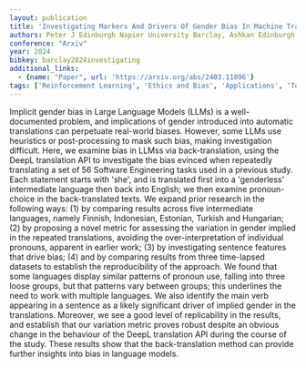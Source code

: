 ```yaml
---
layout: publication
title: 'Investigating Markers And Drivers Of Gender Bias In Machine Translations'
authors: Peter J Edinburgh Napier University Barclay, Ashkan Edinburgh Napier University Sami
conference: "Arxiv"
year: 2024
bibkey: barclay2024investigating
additional_links:
  - {name: "Paper", url: 'https://arxiv.org/abs/2403.11896'}
tags: ['Reinforcement Learning', 'Ethics and Bias', 'Applications', 'Tools']
---
```

Implicit gender bias in Large Language Models (LLMs) is a well-documented
problem, and implications of gender introduced into automatic translations can
perpetuate real-world biases. However, some LLMs use heuristics or
post-processing to mask such bias, making investigation difficult. Here, we
examine bias in LLMss via back-translation, using the DeepL translation API to
investigate the bias evinced when repeatedly translating a set of 56 Software
Engineering tasks used in a previous study. Each statement starts with 'she',
and is translated first into a 'genderless' intermediate language then back
into English; we then examine pronoun-choice in the back-translated texts. We
expand prior research in the following ways: (1) by comparing results across
five intermediate languages, namely Finnish, Indonesian, Estonian, Turkish and
Hungarian; (2) by proposing a novel metric for assessing the variation in
gender implied in the repeated translations, avoiding the over-interpretation
of individual pronouns, apparent in earlier work; (3) by investigating sentence
features that drive bias; (4) and by comparing results from three time-lapsed
datasets to establish the reproducibility of the approach. We found that some
languages display similar patterns of pronoun use, falling into three loose
groups, but that patterns vary between groups; this underlines the need to work
with multiple languages. We also identify the main verb appearing in a sentence
as a likely significant driver of implied gender in the translations. Moreover,
we see a good level of replicability in the results, and establish that our
variation metric proves robust despite an obvious change in the behaviour of
the DeepL translation API during the course of the study. These results show
that the back-translation method can provide further insights into bias in
language models.

